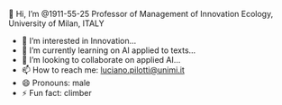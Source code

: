👋 Hi, I’m @1911-55-25 Professor of Management of Innovation Ecology, University of Milan, ITALY
- 👀 I’m interested in Innovation...
- 🌱 I’m currently learning on AI applied to texts...
- 💞️ I’m looking to collaborate on applied AI...
- 📫 How to reach me: luciano.pilotti@unimi.it
- 😄 Pronouns: male
- ⚡ Fun fact: climber
